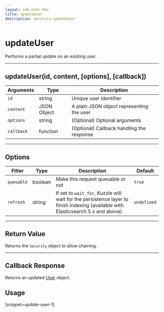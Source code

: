 ```yaml
---
layout: sdk.html.hbs
title: updateUser
description: Security:updateUser
---
```


# updateUser

Performs a partial update on an existing user.

---

## updateUser(id, content, [options], [callback])

| Arguments  | Type        | Description                               |
| ---------- | ----------- | ----------------------------------------- |
| `id`       | string      | Unique user identifier                    |
| `content`  | JSON Object | A plain JSON object representing the user |
| `options`  | string      | (Optional) Optional arguments             |
| `callback` | function    | (Optional) Callback handling the response |

---

## Options

| Filter     | Type    | Description                                                                                                                      | Default     |
| ---------- | ------- | -------------------------------------------------------------------------------------------------------------------------------- | ----------- |
| `queuable` | boolean | Make this request queuable or not                                                                                                | `true`      |
| `refresh`  | string  | If set to `wait_for`, Kuzzle will wait for the persistence layer to finish indexing (available with Elasticsearch 5.x and above) | `undefined` |

---

## Return Value

Returns the `Security` object to allow chaining.

---

## Callback Response

Returns an updated [User](/sdk-reference/android/3/user) object.

## Usage

[snippet=update-user-1]
